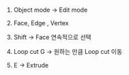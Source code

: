 1. Object mode -> Edit mode  

2. Face, Edge , Vertex 
   
3. Shift 
   -> Face 연속적으로 선택 

4. Loop cut  G 
   ->  원하는 만큼 Loop cut 이동 

5. E
   -> Extrude